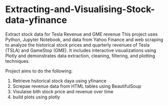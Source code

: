 # Extracting-and-Visualising-Stock-data-yfinance
Extract stock data for Tesla Revenue and GME revenue
This project uses Python, Jupyter Notebook, and data from Yahoo Finance and web scraping to analyze the historical stock prices and quarterly revenues of Tesla (TSLA) and GameStop (GME). It includes interactive visualizations using Plotly and demonstrates data extraction, cleaning, filtering, and plotting techniques.


Project aims to do the following:
1. Retrieve hsitorical stock daya using yfinance
2. Screpae revenue data from HTML tables using BeautifulSoup
3. Visulaise bith stock price and revenue over time
4. build plots using plotly
